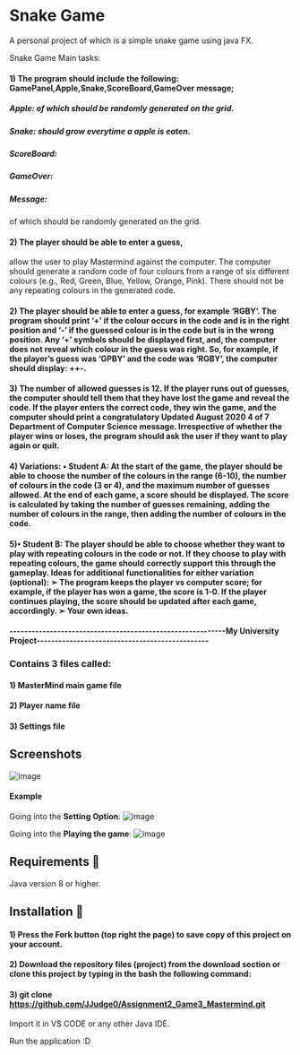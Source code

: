 # Snake Game
A personal project of which is a  simple snake game using java FX. 

Snake Game Main tasks: 

####  1) The program should include the following: GamePanel,Apple,Snake,ScoreBoard,GameOver message;
##### Apple: of which should be randomly generated on the grid.
##### Snake: should grow everytime a apple is eaten.  
##### ScoreBoard:
##### GameOver:
##### Message:
of which should be randomly generated on the grid.
####  2) The player should be able to enter a guess,
allow the user to play Mastermind against the computer. The computer should generate a random code of four colours from a range of six different colours (e.g., Red, Green, Blue, Yellow, Orange, Pink). There should not be any repeating colours in the generated code. 

####  2) The player should be able to enter a guess, for example ‘RGBY’. The program should print ‘+’ if the colour occurs in the code and is in the right position and ‘-’ if the guessed colour is in the code but is in the wrong position. Any ‘+’ symbols should be displayed first, and, the computer does not reveal which colour in the guess was right. So, for example, if the player’s guess was ‘GPBY’ and the code was ‘RGBY’, the computer should display: ++-.

####  3) The number of allowed guesses is 12. If the player runs out of guesses, the computer should tell them that they have lost the game and reveal the code. If the player enters the correct code, they win the game, and the computer should print a congratulatory Updated August 2020 4 of 7 Department of Computer Science message. Irrespective of whether the player wins or loses, the program should ask the user if they want to play again or quit. 

####  4) Variations: • Student A: At the start of the game, the player should be able to choose the number of the colours in the range (6-10), the number of colours in the code (3 or 4), and the maximum number of guesses allowed. At the end of each game, a score should be displayed. The score is calculated by taking the number of guesses remaining, adding the number of colours in the range, then adding the number of colours in the code. 

####  5)• Student B: The player should be able to choose whether they want to play with repeating colours in the code or not. If they choose to play with repeating colours, the game should correctly support this through the gameplay. Ideas for additional functionalities for either variation (optional): ➢ The program keeps the player vs computer score; for example, if the player has won a game, the score is 1-0. If the player continues playing, the score should be updated after each game, accordingly. ➢ Your own ideas.

#### -----------------------------------------------------------My University Project-----------------------------------------------

### Contains 3 files called:
#### 1) MasterMind main game file
#### 2) Player name file
#### 3) Settings file


## Screenshots

![image](https://user-images.githubusercontent.com/73240114/145914149-fc29997f-db8f-4a2a-a0ba-2f589f8e622c.png)


#### Example
Going into the **Setting Option**: 
![image](https://user-images.githubusercontent.com/73240114/145914244-502392ec-377c-472f-aeeb-7cf9215f2813.png)

Going into the **Playing the game**: 
![image](https://user-images.githubusercontent.com/73240114/145915743-ddb59e75-cd43-4013-b0b8-9b51a37fdc9a.png)

## Requirements 🔧
Java version 8 or higher.

## Installation 🔌
#### 1) Press the Fork button (top right the page) to save copy of this project on your account.

#### 2) Download the repository files (project) from the download section or clone this project by typing in the bash the following command:

#### 3) git clone https://github.com/JJudge0/Assignment2_Game3_Mastermind.git
Import it in VS CODE or any other Java IDE.

Run the application :D
